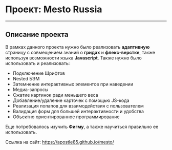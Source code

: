 # Проект: Mesto Russia
-------------------------------
## Описание проекта

В рамках данного проекта нужно было реализовать **адаптивную** страницу с совмещением знаний о **гридах** и **флекс-верстке**, также используя возможности языка **Javascript**. Также нужно было использовать и реализовать:

* Подключение Шрифтов
* Nested БЭМ
* Затемнение интерактивных элементов при наведении
* Медиа-запросы
* Сжатие картинок ради меньшего веса
* Добавление/удаление карточек с помощью JS-кода
* Реализация попапов для взаимодействия с пользователем
* Валидация форм для большей интерактивности и удобства
* Объектно ориентированное программирование

Еще потребовалось изучить **Фигму**, а также научиться правильно ее использовать.

Ссылка на сайт: https://apostle85.github.io/mesto/
